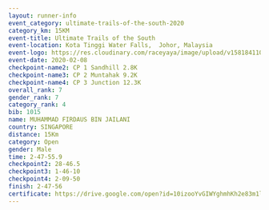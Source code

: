 ```yaml
--- 
layout: runner-info 
event_category: ultimate-trails-of-the-south-2020 
category_km: 15KM 
event-title: Ultimate Trails of the South 
event-location: Kota Tinggi Water Falls,  Johor, Malaysia 
event-logo: https://res.cloudinary.com/raceyaya/image/upload/v1581841103/logo/2020/ultimate-trails-2020_i93dfj.jpg 
event-date: 2020-02-08 
checkpoint-name2: CP 1 Sandhill 2.8K 
checkpoint-name3: CP 2 Muntahak 9.2K 
checkpoint-name4: CP 3 Junction 12.3K 
overall_rank: 7
gender_rank: 7
category_rank: 4
bib: 1015
name: MUHAMMAD FIRDAUS BIN JAILANI
country: SINGAPORE
distance: 15Km
category: Open
gender: Male
time: 2-47-55.9
checkpoint2: 28-46.5
checkpoint3: 1-46-10
checkpoint4: 2-09-50
finish: 2-47-56
certificate: https://drive.google.com/open?id=10izooYvGIWYghmhKh2e83m1l7jkR-BIU
--- 
```

